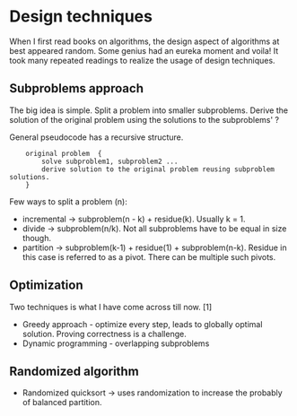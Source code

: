 # Design techniques

When I first read books on algorithms, the design aspect of algorithms at best appeared random. Some genius had an eureka moment and voila! It took many repeated readings to realize the usage of design techniques. 


## Subproblems approach
The big idea is simple. Split a problem into smaller subproblems. Derive the solution of the original problem using the solutions to the subproblems' ? 

General pseudocode has a recursive structure.
```
    original problem  {
        solve subproblem1, subproblem2 ...         
        derive solution to the original problem reusing subproblem solutions.
    }
```

Few ways to split a problem (n): 
+ incremental ->  subproblem(n - k) + residue(k). Usually k = 1.
+ divide -> subproblem(n/k). Not all subproblems have to be equal in size though. 
+ partition -> subproblem(k-1) + residue(1) + subproblem(n-k). Residue in this case is referred to as a pivot. There can be multiple such pivots.

## Optimization
Two techniques is what I have come across till now. [1]
+ Greedy approach - optimize every step, leads to globally optimal solution. Proving correctness is a challenge.
+ Dynamic programming - overlapping subproblems

## Randomized algorithm
+ Randomized quicksort -> uses randomization to increase the probably of balanced partition.
